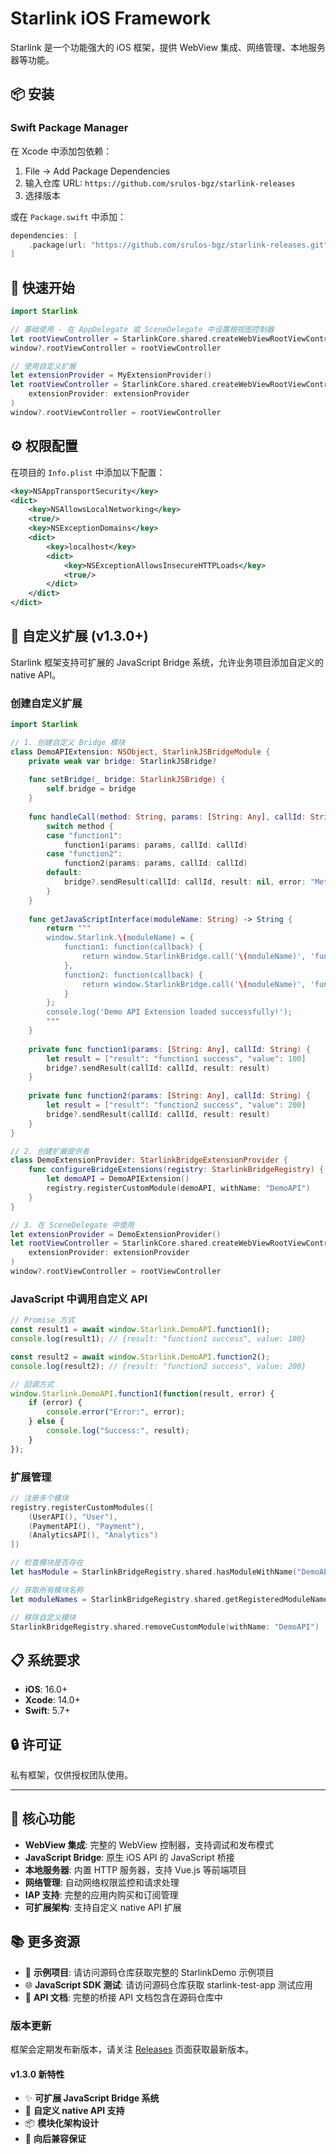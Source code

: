 # Starlink iOS Framework

Starlink 是一个功能强大的 iOS 框架，提供 WebView 集成、网络管理、本地服务器等功能。

## 📦 安装

### Swift Package Manager

在 Xcode 中添加包依赖：

1. File → Add Package Dependencies
2. 输入仓库 URL: `https://github.com/srulos-bgz/starlink-releases`
3. 选择版本

或在 `Package.swift` 中添加：

```swift
dependencies: [
    .package(url: "https://github.com/srulos-bgz/starlink-releases.git", from: "1.3.0")
]
```

## 🚀 快速开始

```swift
import Starlink

// 基础使用 - 在 AppDelegate 或 SceneDelegate 中设置根视图控制器
let rootViewController = StarlinkCore.shared.createWebViewRootViewController()
window?.rootViewController = rootViewController

// 使用自定义扩展
let extensionProvider = MyExtensionProvider()
let rootViewController = StarlinkCore.shared.createWebViewRootViewController(
    extensionProvider: extensionProvider
)
window?.rootViewController = rootViewController
```

## ⚙️ 权限配置

在项目的 `Info.plist` 中添加以下配置：

```xml
<key>NSAppTransportSecurity</key>
<dict>
    <key>NSAllowsLocalNetworking</key>
    <true/>
    <key>NSExceptionDomains</key>
    <dict>
        <key>localhost</key>
        <dict>
            <key>NSExceptionAllowsInsecureHTTPLoads</key>
            <true/>
        </dict>
    </dict>
</dict>
```

## 🔧 自定义扩展 (v1.3.0+)

Starlink 框架支持可扩展的 JavaScript Bridge 系统，允许业务项目添加自定义的 native API。

### 创建自定义扩展

```swift
import Starlink

// 1. 创建自定义 Bridge 模块
class DemoAPIExtension: NSObject, StarlinkJSBridgeModule {
    private weak var bridge: StarlinkJSBridge?
    
    func setBridge(_ bridge: StarlinkJSBridge) {
        self.bridge = bridge
    }
    
    func handleCall(method: String, params: [String: Any], callId: String) {
        switch method {
        case "function1":
            function1(params: params, callId: callId)
        case "function2":
            function2(params: params, callId: callId)
        default:
            bridge?.sendResult(callId: callId, result: nil, error: "Method not found")
        }
    }
    
    func getJavaScriptInterface(moduleName: String) -> String {
        return """
        window.Starlink.\(moduleName) = {
            function1: function(callback) {
                return window.StarlinkBridge.call('\(moduleName)', 'function1', {}, callback);
            },
            function2: function(callback) {
                return window.StarlinkBridge.call('\(moduleName)', 'function2', {}, callback);
            }
        };
        console.log('Demo API Extension loaded successfully!');
        """
    }
    
    private func function1(params: [String: Any], callId: String) {
        let result = ["result": "function1 success", "value": 100]
        bridge?.sendResult(callId: callId, result: result)
    }
    
    private func function2(params: [String: Any], callId: String) {
        let result = ["result": "function2 success", "value": 200]
        bridge?.sendResult(callId: callId, result: result)
    }
}

// 2. 创建扩展提供者
class DemoExtensionProvider: StarlinkBridgeExtensionProvider {
    func configureBridgeExtensions(registry: StarlinkBridgeRegistry) {
        let demoAPI = DemoAPIExtension()
        registry.registerCustomModule(demoAPI, withName: "DemoAPI")
    }
}

// 3. 在 SceneDelegate 中使用
let extensionProvider = DemoExtensionProvider()
let rootViewController = StarlinkCore.shared.createWebViewRootViewController(
    extensionProvider: extensionProvider
)
window?.rootViewController = rootViewController
```

### JavaScript 中调用自定义 API

```javascript
// Promise 方式
const result1 = await window.Starlink.DemoAPI.function1();
console.log(result1); // {result: "function1 success", value: 100}

const result2 = await window.Starlink.DemoAPI.function2();
console.log(result2); // {result: "function2 success", value: 200}

// 回调方式
window.Starlink.DemoAPI.function1(function(result, error) {
    if (error) {
        console.error("Error:", error);
    } else {
        console.log("Success:", result);
    }
});
```

### 扩展管理

```swift
// 注册多个模块
registry.registerCustomModules([
    (UserAPI(), "User"),
    (PaymentAPI(), "Payment"),
    (AnalyticsAPI(), "Analytics")
])

// 检查模块是否存在
let hasModule = StarlinkBridgeRegistry.shared.hasModuleWithName("DemoAPI")

// 获取所有模块名称
let moduleNames = StarlinkBridgeRegistry.shared.getRegisteredModuleNames()

// 移除自定义模块
StarlinkBridgeRegistry.shared.removeCustomModule(withName: "DemoAPI")
```

## 📋 系统要求

- **iOS**: 16.0+
- **Xcode**: 14.0+
- **Swift**: 5.7+

## 🔒 许可证

私有框架，仅供授权团队使用。

---

## 🌟 核心功能

- **WebView 集成**: 完整的 WebView 控制器，支持调试和发布模式
- **JavaScript Bridge**: 原生 iOS API 的 JavaScript 桥接
- **本地服务器**: 内置 HTTP 服务器，支持 Vue.js 等前端项目
- **网络管理**: 自动网络权限监控和请求处理
- **IAP 支持**: 完整的应用内购买和订阅管理
- **可扩展架构**: 支持自定义 native API 扩展

## 📚 更多资源

- 📱 **示例项目**: 请访问源码仓库获取完整的 StarlinkDemo 示例项目
- 🌐 **JavaScript SDK 测试**: 请访问源码仓库获取 starlink-test-app 测试应用
- 📖 **API 文档**: 完整的桥接 API 文档包含在源码仓库中

### 版本更新
框架会定期发布新版本，请关注 [Releases](https://github.com/srulos-bgz/starlink-releases/releases) 页面获取最新版本。

#### v1.3.0 新特性
- ✨ **可扩展 JavaScript Bridge 系统**
- 🔧 **自定义 native API 支持**
- 📦 **模块化架构设计**
- 🔄 **向后兼容保证**
